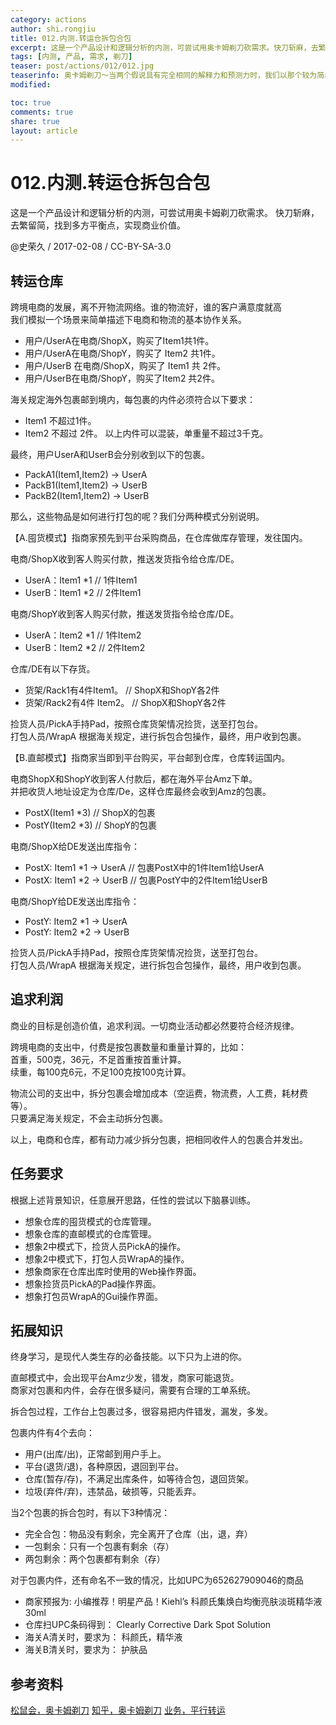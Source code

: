 ```yaml
---
category: actions
author: shi.rongjiu
title: 012.内测.转运仓拆包合包
excerpt: 这是一个产品设计和逻辑分析的内测，可尝试用奥卡姆剃刀砍需求。快刀斩麻，去繁留简，找到多方平衡点，实现商业价值。
tags: [内测, 产品, 需求, 剃刀]
teaser: post/actions/012/012.jpg
teaserinfo: 奥卡姆剃刀～当两个假说具有完全相同的解释力和预测力时，我们以那个较为简单的假说作为讨论依据。
modified: 

toc: true
comments: true
share: true
layout: article
---
```


# 012.内测.转运仓拆包合包

这是一个产品设计和逻辑分析的内测，可尝试用奥卡姆剃刀砍需求。
快刀斩麻，去繁留简，找到多方平衡点，实现商业价值。

@史荣久 / 2017-02-08 / CC-BY-SA-3.0  

## 转运仓库

跨境电商的发展，离不开物流网络。谁的物流好，谁的客户满意度就高  
我们模拟一个场景来简单描述下电商和物流的基本协作关系。

  * 用户/UserA在电商/ShopX，购买了Item1共1件。  
  * 用户/UserA在电商/ShopY，购买了 Item2 共1件。  
  * 用户/UserB 在电商/ShopX，购买了 Item1 共 2件。  
  * 用户/UserB在电商/ShopY，购买了Item2 共2件。

海关规定海外包裹邮到境内，每包裹的内件必须符合以下要求：
  * Item1 不超过1件。
  * Item2 不超过 2件。
以上内件可以混装，单重量不超过3千克。

最终，用户UserA和UserB会分别收到以下的包裹。

  * PackA1(Item1,Item2) → UserA
  * PackB1(Item1,Item2) → UserB
  * PackB2(Item1,Item2) → UserB

那么，这些物品是如何进行打包的呢？我们分两种模式分别说明。

【A.囤货模式】指商家预先到平台采购商品，在仓库做库存管理，发往国内。

电商/ShopX收到客人购买付款，推送发货指令给仓库/DE。  
  * UserA：Item1 *1 // 1件Item1
  * UserB：Item1 *2 // 2件Item1

电商/ShopY收到客人购买付款，推送发货指令给仓库/DE。  
  * UserA：Item2 *1 // 1件Item2
  * UserB：Item2 *2 // 2件Item2

仓库/DE有以下存货。  
  * 货架/Rack1有4件Item1。 // ShopX和ShopY各2件
  * 货架/Rack2有4件 Item2。 // ShopX和ShopY各2件

捡货人员/PickA手持Pad，按照仓库货架情况捡货，送至打包台。  
打包人员/WrapA 根据海关规定，进行拆包合包操作，最终，用户收到包裹。

【B.直邮模式】指商家当即到平台购买，平台邮到仓库，仓库转运国内。

电商ShopX和ShopY收到客人付款后，都在海外平台Amz下单。  
并把收货人地址设定为仓库/De，这样仓库最终会收到Amz的包裹。
  * PostX(Item1 *3) // ShopX的包裹
  * PostY(Item2 *3) // ShopY的包裹

电商/ShopX给DE发送出库指令：
  * PostX: Item1 *1 → UserA // 包裹PostX中的1件Item1给UserA
  * PostX: Item1 *2 → UserB // 包裹PostY中的2件Item1给UserB

电商/ShopY给DE发送出库指令：
  * PostY: Item2 *1 → UserA
  * PostY: Item2 *2 → UserB

捡货人员/PickA手持Pad，按照仓库货架情况捡货，送至打包台。  
打包人员/WrapA 根据海关规定，进行拆包合包操作，最终，用户收到包裹。

## 追求利润

商业的目标是创造价值，追求利润。一切商业活动都必然要符合经济规律。

跨境电商的支出中，付费是按包裹数量和重量计算的，比如：  
首重，500克，36元，不足首重按首重计算。  
续重，每100克6元，不足100克按100克计算。  

物流公司的支出中，拆分包裹会增加成本（空运费，物流费，人工费，耗材费等）。  
只要满足海关规定，不会主动拆分包裹。

以上，电商和仓库，都有动力减少拆分包裹，把相同收件人的包裹合并发出。

## 任务要求

根据上述背景知识，任意展开思路，任性的尝试以下脑暴训练。

  * 想象仓库的囤货模式的仓库管理。
  * 想象仓库的直邮模式的仓库管理。
  * 想象2中模式下，捡货人员PickA的操作。
  * 想象2中模式下，打包人员WrapA的操作。
  * 想象商家在仓库出库时使用的Web操作界面。
  * 想象捡货员PickA的Pad操作界面。
  * 想象打包员WrapA的Gui操作界面。

## 拓展知识

终身学习，是现代人类生存的必备技能。以下只为上进的你。

直邮模式中，会出现平台Amz少发，错发，商家可能退货。  
商家对包裹和内件，会存在很多疑问，需要有合理的工单系统。

拆合包过程，工作台上包裹过多，很容易把内件错发，漏发，多发。

包裹内件有4个去向：
  * 用户(出库/出)，正常邮到用户手上。
  * 平台(退货/退)，各种原因，退回到平台。
  * 仓库(暂存/存)，不满足出库条件，如等待合包，退回货架。
  * 垃圾(弃件/弃)，违禁品，破损等，只能丢弃。

当2个包裹的拆合包时，有以下3种情况：
  * 完全合包：物品没有剩余，完全离开了仓库（出，退，弃）
  * 一包剩余：只有一个包裹有剩余（存）
  * 两包剩余：两个包裹都有剩余（存）

对于包裹内件，还有命名不一致的情况，比如UPC为652627909046的商品
  * 商家预报为: 小编推荐！明星产品！Kiehl’s 科颜氏集焕白均衡亮肤淡斑精华液30ml
  * 仓库扫UPC条码得到： Clearly Corrective Dark Spot Solution
  * 海关A清关时，要求为： 科颜氏，精华液
  * 海关B清关时，要求为： 护肤品

## 参考资料

[松鼠会，奥卡姆剃刀](http://songshuhui.net/archives/85213)
[知乎，奥卡姆剃刀](http://www.zhihu.com/question/20159241)
[业务，平行转运](http://www.ipingxing.com)
